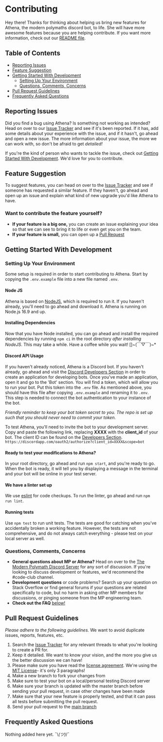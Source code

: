 # Contributing

Hey there! Thanks for thinking about helping us bring new features for Athena, the modern polymaths discord bot, to life. She will have more awesome features because you are helping contribute.
If you want more information, check out our [README file](README.md).

## Table of Contents

- [Reporting Issues](#report)
- [Feature Suggestion](#feats)
- [Getting Started With Development](#development)
  - [Setting Up Your Environment](#setup)
  - [Questions, Comments, Concerns](#questions)
- [Pull Request Guidelines](#pullreqguide)
- [Frequently Asked Questions](#faq)

## Reporting Issues<a name = "report"></a>

Did you find a bug using Athena? Is something not working as intended? Head on over to our [Issue Tracker](https://github.com/The-Modern-Polymath/athena/issues) and see if it's been reported. If it has, add some details about your experience with the issue, and if it hasn't, go ahead and open a new issue. The more information about your issue, the more we can work with, so don't be afraid to get _detailed!_

If you're the kind of person who wants to tackle the issue, check out [Getting Started With Development](#development). We'd love for you to contribute.

## Feature Suggestion<a name = "feats"></a>

To suggest features, you can head on over to the [Issue Tracker](https://github.com/The-Modern-Polymath/athena/issues) and see if someone has requested a similar feature. If they haven't, go ahead and open up an issue and explain what kind of new upgrade you'd like Athena to have.

### Want to contribute the feature yourself?

- **If your feature is a big one,** you can create an issue explaining your idea so that we can see to bring it to life or even get you on the team.
- **If your feature is small,** you can open up a [Pull Request](https://github.com/The-Modern-Polymath/athena/pulls)

## Getting Started With Development<a name = "development"></a>

### Setting Up Your Environment<a name = "setup"></a>

Some setup is required in order to start contributing to Athena. Start by copying the `.env.example` file into a new file named `.env`.

#### Node JS

Athena is based on [NodeJS](https://nodejs.org/en/), which is required to run it. If you haven't already, you'll need to go ahead and download it. Athena is running on Node.js 16.9 and up.

#### Installing Dependencies

Now that you have Node installed, you can go ahead and install the required dependencies by running `npm ci` in the root directory _after installing NodeJS_. This may take a while. Have a coffee while you wait! []~(￣▽￣)~*

#### Discord API Usage<a name = "discord-api"></a>

If you haven't already noticed, Athena is a Discord bot. If you haven't already, go ahead and visit the [Discord Developers Section](https://discordapp.com/developers) in order to create an application for developing bots. Once you've made an application, open it and go to the 'Bot' section. You will find a token, which will allow you to run your bot. Put this token into the `.env` file. As mentioned above, you should have this file after copying `.env.example` and renaming it to `.env`.
This step is needed to connect the bot authentication to your instance of the bot.

_Friendly reminder to keep your bot token secret to you. The repo is set up such that you should never need to commit your token._

To test Athena, you'll need to invite the bot to your development server. Copy and paste the following link, replacing **XXXX** with the **client_id** of your bot. The client ID can be found on the [Developers Section](https://discordapp.com/developers). `https://discordapp.com/oauth2/authorize?client_id=XXXX&scope=bot`

#### Ready to test your modifications to Athena?

In your root directory, go ahead and run ```npm start```, and you're ready to go. When the bot is ready, it will tell you by displaying a message in the terminal and your bot will be online in your test server.

#### We have a linter set up

We use [eslint](https://eslint.org/) for code checkups. To run the linter, go ahead and run ```npm run lint```.

#### Running tests

Use ```npm test``` to run unit tests. The tests are good for catching when you've accidentally broken a working feature. However, the tests are not comprehensive, and do not always catch everything - please test on your local server as well.

### Questions, Comments, Concerns <a name = "questions"></a>

- **General questions about MP or Athena?** Head on over to the [The Modern Polymath Discord Server](https://discord.gg/U3UQRnJDGt) for any sort of discussion. If you're looking to discuss development or features, we'd recommend the #code-club  channel.
- **Development questions** or code problems? Search up your question on Stack Overflow or find general forums if your questions are related specifically to code, but no harm in asking other MP members for discussions, or pinging someone from the MP engineering team.
- **Check out the FAQ** [below!](#faq)

## Pull Request Guidelines <a name = "pullreqguide"></a>

_Please adhere to the following guidelines._ We want to avoid duplicate issues, reports, features, etc.

1. Search the [Issue Tracker](https://github.com/The-Modern-Polymath/athena/issues) for any relevant threads to what you're looking to create a PR for.
2. Keep it detailed. We want to know your vision, and the more you give us the better discussion we can have!
3. Please make sure you have read the [license agreement](LICENSE.md). We're using the [MIT License](https://opensource.org/licenses/MIT)- it's only 3 paragraphs!  
4. Make a new branch to fork your changes from
5. Make sure to test your bot on a local/personal testing Discord server
6. Make sure your branch is updated with the master branch before sending your pull request, in case other changes have been made
7. Make sure that your new feature is properly tested, and that it can pass all tests before submitting the pull request.
8. Send your pull request to the [main branch](https://github.com/The-Modern-Polymath/athena/tree/main)

## Frequently Asked Questions <a name = "faq"></a>

Nothing added here yet. ¯\\_(ツ)_/¯
